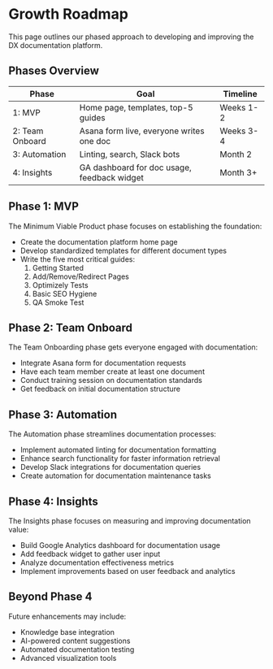 # Growth Roadmap

This page outlines our phased approach to developing and improving the DX documentation platform.

## Phases Overview

| Phase | Goal | Timeline |
|-------|------|----------|
| 1: MVP | Home page, templates, top-5 guides | Weeks 1-2 |
| 2: Team Onboard | Asana form live, everyone writes one doc | Weeks 3-4 |
| 3: Automation | Linting, search, Slack bots | Month 2 |
| 4: Insights | GA dashboard for doc usage, feedback widget | Month 3+ |

## Phase 1: MVP

The Minimum Viable Product phase focuses on establishing the foundation:

- Create the documentation platform home page
- Develop standardized templates for different document types
- Write the five most critical guides:
  1. Getting Started
  2. Add/Remove/Redirect Pages
  3. Optimizely Tests
  4. Basic SEO Hygiene
  5. QA Smoke Test

## Phase 2: Team Onboard

The Team Onboarding phase gets everyone engaged with documentation:

- Integrate Asana form for documentation requests
- Have each team member create at least one document
- Conduct training session on documentation standards
- Get feedback on initial documentation structure

## Phase 3: Automation

The Automation phase streamlines documentation processes:

- Implement automated linting for documentation formatting
- Enhance search functionality for faster information retrieval
- Develop Slack integrations for documentation queries
- Create automation for documentation maintenance tasks

## Phase 4: Insights

The Insights phase focuses on measuring and improving documentation value:

- Build Google Analytics dashboard for documentation usage
- Add feedback widget to gather user input
- Analyze documentation effectiveness metrics
- Implement improvements based on user feedback and analytics

## Beyond Phase 4

Future enhancements may include:

- Knowledge base integration
- AI-powered content suggestions
- Automated documentation testing
- Advanced visualization tools 